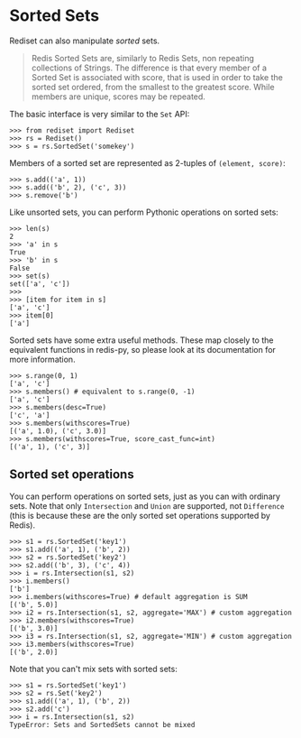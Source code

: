 # Sorted Sets

Rediset can also manipulate *sorted* sets.

> Redis Sorted Sets are, similarly to Redis Sets, non repeating collections
> of Strings. The difference is that every member of a Sorted Set is associated
> with score, that is used in order to take the sorted set ordered, from the
> smallest to the greatest score. While members are unique, scores may be
> repeated.

The basic interface is very similar to the `Set` API:

    >>> from rediset import Rediset
    >>> rs = Rediset()
    >>> s = rs.SortedSet('somekey')

Members of a sorted set are represented as 2-tuples of `(element, score)`:

    >>> s.add(('a', 1))
    >>> s.add(('b', 2), ('c', 3))
    >>> s.remove('b')

Like unsorted sets, you can perform Pythonic operations on sorted sets:

    >>> len(s)
    2
    >>> 'a' in s
    True
    >>> 'b' in s
    False
    >>> set(s)
    set(['a', 'c'])
    >>>
    >>> [item for item in s]
    ['a', 'c']
    >>> item[0]
    ['a']

Sorted sets have some extra useful methods. These map closely to the equivalent
functions in redis-py, so please look at its documentation for more information.

    >>> s.range(0, 1)
    ['a', 'c']
    >>> s.members() # equivalent to s.range(0, -1)
    ['a', 'c']
    >>> s.members(desc=True)
    ['c', 'a']
    >>> s.members(withscores=True)
    [('a', 1.0), ('c', 3.0)]
    >>> s.members(withscores=True, score_cast_func=int)
    [('a', 1), ('c', 3)]

## Sorted set operations

You can perform operations on sorted sets, just as you can with ordinary sets.
Note that only `Intersection` and `Union` are supported, not `Difference` (this
is because these are the only sorted set operations supported by Redis).

    >>> s1 = rs.SortedSet('key1')
    >>> s1.add(('a', 1), ('b', 2))
    >>> s2 = rs.SortedSet('key2')
    >>> s2.add(('b', 3), ('c', 4))
    >>> i = rs.Intersection(s1, s2)
    >>> i.members()
    ['b']
    >>> i.members(withscores=True) # default aggregation is SUM
    [('b', 5.0)]
    >>> i2 = rs.Intersection(s1, s2, aggregate='MAX') # custom aggregation
    >>> i2.members(withscores=True)
    [('b', 3.0)]
    >>> i3 = rs.Intersection(s1, s2, aggregate='MIN') # custom aggregation
    >>> i3.members(withscores=True)
    [('b', 2.0)]

Note that you can't mix sets with sorted sets:

    >>> s1 = rs.SortedSet('key1')
    >>> s2 = rs.Set('key2')
    >>> s1.add(('a', 1), ('b', 2))
    >>> s2.add('c')
    >>> i = rs.Intersection(s1, s2)
    TypeError: Sets and SortedSets cannot be mixed
